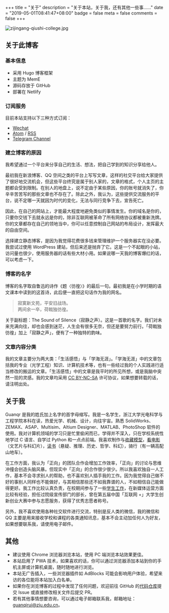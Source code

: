 +++
title = "关于"
description = "关于本站，关于我，还有其他一些事……"
date = "2019-05-01T08:41:47+08:00"
badge = false
meta = false
comments = false
+++

![zijingang-qiushi-college.jpg](/images/zijingang-qiushi-college.jpg "浙江大学紫金港校区·求是书院")

## 关于此博客

### 基本信息

+ 采用 Hugo 博客框架
+ 主题为 MemE
+ 源码存放于 GitHub
+ 部署在 Netlify

### 订阅服务

目前本站支持以下三种方式订阅：

+ <a href="/images/wechat-official-accounts.svg" target="_blank">Wechat</a>
+ <a href="/atom.xml" target="_blank">Atom</a> / <a href="/rss.xml" target="_blank">RSS</a>
+ [Telegram Channel](https://t.me/guanqr)

### 建立博客的原因

我希望通过一个平台来分享自己的生活、想法，把自己学到的知识分享给他人。

最初我在新浪博客、QQ 空间之类的平台上写写文章，这样的社交平台给大家提供了很好地交流机会，但这些平台终究是属于别人家的，文章的格式，个人主页的主题都会受到限制。在别人的地盘上，说不定由于某些原因，你的账号就消失了，你辛辛苦苦写的那些文章也不存在了。除此之外，我认为，这些提供交流服务的平台，说不定哪一天就因为时代的变化，无法与同行竞争下去，宣告死亡。

因此，在自己的网站上，才能最大程度地避免类似的事情发生。你的域名是你的，只要你交钱下去就永远是你的，除非互联网被革命了所有网络协议都被重新洗牌。你的文章都存在自己的领地当中，你可以任意控制自己网站的布局设计，发挥最大的自由空间。

选择建立静态博客，是因为我觉得花费很多钱来管理维护一个服务器实在没必要。我尝试过使用 WordPress 建站，但后来还是抛弃了它。这是一个不起眼的小站，访问量也很少，使用服务器的话有些大材小用。如果说哪一天我的博客爆红的话，可以考虑一下。

### 博客的名字

博客的名字取自鲁迅的诗作《题〈彷徨〉》的最后一句。最初我是在小学时期的语文课本中读到的这首诗，此后便一直把这句话作为我的网名。

<blockquote class="blockquote-center"><p>寂寞新文苑，平安旧战场。<br>
两间余一卒，荷戟独彷徨。</p></blockquote>

关于副标题：The Sound of Silence（寂静之声）。这是一首歌的名字。我们对未来充满向往，却也会感到迷茫，人生会有很多无奈，但还是要努力前行。「荷戟独彷徨」加上「寂静之声」，便有了一种独特的韵味。

### 文章内容分类

我的文章主要分为两大类：「生活感悟」与「学海无涯」。「学海无涯」中的文章包括我的专业（光学工程）知识、计算机技术等，也有一些经过我的个人实践进行适当修改的搬运的文章。「生活感悟」中的文章是我平时的所见所想，或是我脑中突然一现的灵感。我的文章均采用 [CC BY-NC-SA](https://creativecommons.org/licenses/by-nc-sa/4.0/) 许可协议，如果想要转载的话，请注明出处。

## 关于我

Guanqr 是我的姓氏加上名字的首字母缩写。我是一名学生，浙江大学光电科学与工程学院本科在读，热爱光学、机械、设计，向往宇宙。熟悉 SolidWorks、ZEMAX、ASAP、Multisim、Altium Designer、MATLAB、PhotoShop 软件的使用。我对计算机领域的学习只是忙里偷闲而已，学得并不深入，只在学校系统性地学过 C 语言、自学过 Python 和一点点前端。我喜欢制作与[收藏模型](/life/ideas/one-sixth-scale-figure/)，[看电影](/life/films/)（文艺片与科幻片），[读书](/life/books/)（悬疑、推理、历史、哲学、科幻），骑行（有一辆高配山地车）。

在工作方面，我认为「正向」的团队合作会增加工作效率，「正向」的讨论与思维冲撞会创造头脑风暴。但现实中「正向」的合作很少很少。所以我喜欢独自一人工作，基本不会寻求别人的帮助，也不喜欢别人插手我的工作。因为我觉得自己做不好的事别人同样也不能做好，与其相信那些还不如我靠谱的人，不如相信自己能做得更好。我工作比较认真负责，在校期间参与了一些[学生工作](/life/school/a-job-in-editorial-department/)，在新媒体运营方面比较有经验，担任过院级宣传部门的部长，曾在第五届中国「互联网 +」大学生创新创业大赛中参与志愿服务，获得了优秀志愿者称号。

另外，我不喜欢使用各种社交软件进行交流，特别是反人类的微信，我的微信和 QQ 主要是用来接收学校和课程的各类通知讯息，基本不会主动加任何人为好友，如果想要联系我，请使用电子邮件。

## 其他

+ 建议使用 Chrome 浏览器浏览本站，使用 PC 端浏览本站效果更佳。
+ 本站启用了 PWA 技术，如果喜欢的话，你可以通过浏览器添加本站到你的手机主屏或计算机桌面，随时随地进行浏览。
+ 本站无广告插入，一些浏览器插件如 AdBlocks 可能会影响用户体验，希望来访的各位能将本站加入白名单。
+ 如果你在浏览博客的过程中发现了任何问题，欢迎前往 GitHub 的[代码仓库](https://github.com/guanqr/blog)提交 Issue 或直接修改相关文件后提交 PR。
+ 若有其他事情想要咨询，可以通过电子邮箱联系我，邮箱地址：[guanqirui@zju.edu.cn](mailto:guanqirui@zju.edu.cn)。